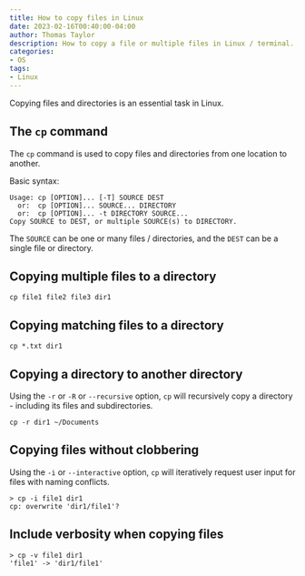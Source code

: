 ```yaml
---
title: How to copy files in Linux
date: 2023-02-16T00:40:00-04:00
author: Thomas Taylor
description: How to copy a file or multiple files in Linux / terminal.
categories:
- OS
tags:
- Linux
---
```


Copying files and directories is an essential task in Linux.

## The `cp` command

The `cp` command is used to copy files and directories from one location to another.

Basic syntax:

```shell
Usage: cp [OPTION]... [-T] SOURCE DEST
  or:  cp [OPTION]... SOURCE... DIRECTORY
  or:  cp [OPTION]... -t DIRECTORY SOURCE...
Copy SOURCE to DEST, or multiple SOURCE(s) to DIRECTORY.
```

The `SOURCE` can be one or many files / directories, and the `DEST` can be a single file or directory.

## Copying multiple files to a directory

```shell
cp file1 file2 file3 dir1
```

## Copying matching files to a directory

```shell
cp *.txt dir1
```

## Copying a directory to another directory

Using the `-r` or `-R` or `--recursive` option, `cp` will recursively copy a directory - including its files and subdirectories.

```shell
cp -r dir1 ~/Documents
```

## Copying files without clobbering

Using the `-i` or `--interactive` option, `cp` will iteratively request user input for files with naming conflicts.

```shell
> cp -i file1 dir1
cp: overwrite 'dir1/file1'?
```

## Include verbosity when copying files

```shell
> cp -v file1 dir1
'file1' -> 'dir1/file1'
```
